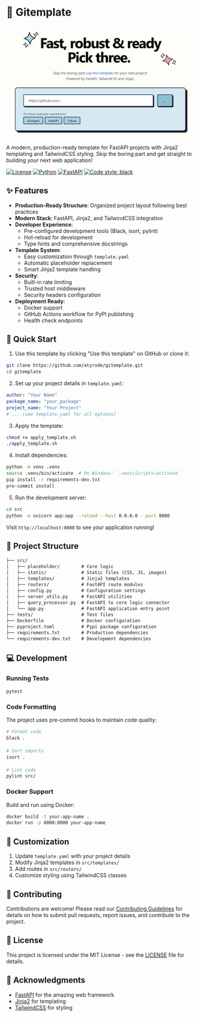 # 🎨 Gitemplate

[![Image](./docs/frontpage.png "Gitemplate main page")](https://gitemplate.com)

A modern, production-ready template for FastAPI projects with Jinja2 templating and TailwindCSS styling. Skip the boring part and get straight to building your next web application!

[![License](https://img.shields.io/badge/license-MIT-blue.svg)](LICENSE)
[![Python](https://img.shields.io/badge/python-3.10+-blue.svg)](https://www.python.org/downloads/)
[![FastAPI](https://img.shields.io/badge/FastAPI-0.109.0-009688.svg)](https://fastapi.tiangolo.com)
[![Code style: black](https://img.shields.io/badge/code%20style-black-000000.svg)](https://github.com/psf/black)

## ✨ Features

- **Production-Ready Structure**: Organized project layout following best practices
- **Modern Stack**: FastAPI, Jinja2, and TailwindCSS integration
- **Developer Experience**: 
  - Pre-configured development tools (Black, isort, pylint)
  - Hot-reload for development
  - Type hints and comprehensive docstrings
- **Template System**: 
  - Easy customization through `template.yaml`
  - Automatic placeholder replacement
  - Smart Jinja2 template handling
- **Security**: 
  - Built-in rate limiting
  - Trusted host middleware
  - Security headers configuration
- **Deployment Ready**:
  - Docker support
  - GitHub Actions workflow for PyPI publishing
  - Health check endpoints

## 🚀 Quick Start

1. Use this template by clicking "Use this template" on GitHub or clone it:

```bash
git clone https://github.com/atyrode/gitemplate.git
cd gitemplate
```

2. Set up your project details in `template.yaml`:

```yaml
author: "Your Name"
package_name: "your_package"
project_name: "Your Project"
# ... (see template.yaml for all options)
```

3. Apply the template:

```bash
chmod +x apply_template.sh
./apply_template.sh
```

4. Install dependencies:

```bash
python -m venv .venv
source .venv/bin/activate  # On Windows: `.venv\Scripts\activate`
pip install -r requirements-dev.txt
pre-commit install
```

5. Run the development server:

```bash
cd src
python -m uvicorn app:app --reload --host 0.0.0.0 --port 8000
```

Visit `http://localhost:8000` to see your application running!

## 📁 Project Structure

```
├── src/
│   ├── placeholder/        # Core logic
│   ├── static/             # Static files (CSS, JS, images)
│   ├── templates/          # Jinja2 templates
│   ├── routers/            # FastAPI route modules
│   ├── config.py           # Configuration settings
│   ├── server_utils.py     # FastAPI utilities
│   ├── query_processor.py  # FastAPI to core logic connector
│   └── app.py              # FastAPI application entry point
├── tests/                  # Test files
├── Dockerfile              # Docker configuration
├── pyproject.toml          # Pypi package configuration
├── requirements.txt        # Production dependencies
└── requirements-dev.txt    # Development dependencies
```

## 💻 Development

### Running Tests

```bash
pytest
```

### Code Formatting

The project uses pre-commit hooks to maintain code quality:

```bash
# Format code
black .

# Sort imports
isort .

# Lint code
pylint src/
```

### Docker Support

Build and run using Docker:

```bash
docker build -t your-app-name .
docker run -p 8000:8000 your-app-name
```

## 🔧 Customization

1. Update `template.yaml` with your project details
2. Modify Jinja2 templates in `src/templates/`
3. Add routes in `src/routers/`
4. Customize styling using TailwindCSS classes

## 🤝 Contributing

Contributions are welcome! Please read our [Contributing Guidelines](CONTRIBUTING.md) for details on how to submit pull requests, report issues, and contribute to the project.

## 📄 License

This project is licensed under the MIT License - see the [LICENSE](LICENSE) file for details.

## 🙏 Acknowledgments

- [FastAPI](https://fastapi.tiangolo.com/) for the amazing web framework
- [Jinja2](https://jinja.palletsprojects.com/) for templating
- [TailwindCSS](https://tailwindcss.com/) for styling